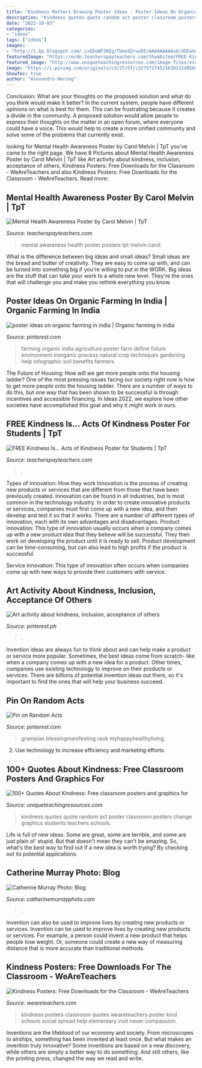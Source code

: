 ```yaml
---
title: "Kindness Matters Drawing Poster Ideas : Poster Ideas On Organic Farming In India"
description: "Kindness quotes quote random act poster classroom posters change graphics students teachers schools"
date: "2022-10-03"
categories:
- "ideas"
tags: ["ideas"]
images:
- "http://1.bp.blogspot.com/_LvEDuWF3NIg/TUee9ZruvDI/AAAAAAAAAuU/4DEaVAE8tms/s1600/EC_SausageTasting_PhotoKitchen_MG_1852.jpg"
featuredImage: "https://ecdn.teacherspayteachers.com/thumbitem/FREE-Kindness-Is-Poster-for-Students-Acts-of-Kindness-5247000-1603820441/original-5247000-1.jpg"
featured_image: "http://www.uniqueteachingresources.com/image-files/xrandomactofkindnesschangeworldquote.jpg.pagespeed.ic.o9Fo3w8qk5.jpg"
image: "https://i.pinimg.com/originals/c3/27/5f/c3275f1f4521639131d056d7d83b4f1a.jpg"
ShowToc: true
author: "Alexandro Herzog"
---
```



Conclusion: What are your thoughts on the proposed solution and what do you think would make it better?
In the current system, people have different opinions on what is best for them. This can be frustrating because it creates a divide in the community. A proposed solution would allow people to express their thoughts on the matter in an open forum, where everyone could have a voice. This would help to create a more unified community and solve some of the problems that currently exist.

	

		
looking for Mental Health Awareness Poster by Carol Melvin | TpT you've came to the right page. We have 8 Pictures about Mental Health Awareness Poster by Carol Melvin | TpT like Art activity about kindness, inclusion, acceptance of others, Kindness Posters: Free Downloads for the Classroom - WeAreTeachers and also Kindness Posters: Free Downloads for the Classroom - WeAreTeachers. Read more:
		
    
## Mental Health Awareness Poster By Carol Melvin | TpT

<img loading=lazy src="https://ecdn.teacherspayteachers.com/thumbitem/Mental-Health-Awareness-Poster-4547902-1558084430/original-4547902-1.jpg" onerror="this.onerror=null;this.src='https://tse3.mm.bing.net/th?id=OIP.23qL-dfzFTQqQgWCQqB58wAAAA&amp;pid=15.1';" alt="Mental Health Awareness Poster by Carol Melvin | TpT">

_Source: teacherspayteachers.com_

>mental awareness health poster posters tpt melvin carol. 

	

What is the difference between big ideas and small ideas?
Small ideas are the bread and butter of creativity. They are easy to come up with, and can be turned into something big if you're willing to put in the WORK. Big ideas are the stuff that can take your work to a whole new level. They're the ones that will challenge you and make you rethink everything you know.

    
## Poster Ideas On Organic Farming In India | Organic Farming In India

<img loading=lazy src="https://i.pinimg.com/originals/cd/92/11/cd9211a9a0e1bf47791f2b2f7e443d4f.jpg" onerror="this.onerror=null;this.src='https://tse4.mm.bing.net/th?id=OIP.DAV65pZrDIElCFlnw3L3UwHaHa&amp;pid=15.1';" alt="poster ideas on organic farming in india | Organic farming in india">

_Source: pinterest.com_

>farming organic india agriculture poster farm define future environment inorganic process natural crop techniques gardening help infographic soil benefits farmers. 

	

The Future of Housing: How will we get more people onto the housing ladder?
One of the most pressing issues facing our society right now is how to get more people onto the housing ladder. There are a number of ways to do this, but one way that has been shown to be successful is through incentives and accessible financing. In Ideas 2022, we explore how other societies have accomplished this goal and why it might work in ours.

    
## FREE Kindness Is... Acts Of Kindness Poster For Students | TpT

<img loading=lazy src="https://ecdn.teacherspayteachers.com/thumbitem/FREE-Kindness-Is-Poster-for-Students-Acts-of-Kindness-5247000-1603820441/original-5247000-1.jpg" onerror="this.onerror=null;this.src='https://tse1.mm.bing.net/th?id=OIP.dGmlB3DW7Ozn__g-8qvckgAAAA&amp;pid=15.1';" alt="FREE Kindness Is... Acts of Kindness Poster for Students | TpT">

_Source: teacherspayteachers.com_

>. 

	

Types of innovation: How they work
Innovation is the process of creating new products or services that are different from those that have been previously created. Innovation can be found in all industries, but is most common in the technology industry. In order to create innovative products or services, companies must first come up with a new idea, and then develop and test it so that it works. There are a number of different types of innovation, each with its own advantages and disadvantages. 
Product innovation: This type of innovation usually occurs when a company comes up with a new product idea that they believe will be successful. They then work on developing the product until it is ready to sell. Product development can be time-consuming, but can also lead to high profits if the product is successful. 

Service innovation: This type of innovation often occurs when companies come up with new ways to provide their customers with service.

    
## Art Activity About Kindness, Inclusion, Acceptance Of Others

<img loading=lazy src="https://i.pinimg.com/originals/c3/27/5f/c3275f1f4521639131d056d7d83b4f1a.jpg" onerror="this.onerror=null;this.src='https://tse1.mm.bing.net/th?id=OIP.6Gsgtu-4tP8VOHnFwDI86QHaFj&amp;pid=15.1';" alt="Art activity about kindness, inclusion, acceptance of others">

_Source: pinterest.ph_

>. 

	

Invention ideas are always fun to think about and can help make a product or service more popular. Sometimes, the best ideas come from scratch- like when a company comes up with a new idea for a product. Other times, companies use existing technology to improve on their products or services. There are billions of potential invention ideas out there, so it's important to find the ones that will help your business succeed.

    
## Pin On Random Acts

<img loading=lazy src="https://i.pinimg.com/originals/aa/55/61/aa55615dbefeb7b5abb7712a7ac126e2.png" onerror="this.onerror=null;this.src='https://tse3.mm.bing.net/th?id=OIP.e87RP1NPSKyXuW5KlMknEQHaHa&amp;pid=15.1';" alt="Pin on Random Acts">

_Source: pinterest.com_

>grampian blessingmanifesting raok myhappyhealthyliving. 

	

2. Use technology to increase efficiency and marketing efforts.

    
## 100+ Quotes About Kindness: Free Classroom Posters And Graphics For

<img loading=lazy src="http://www.uniqueteachingresources.com/image-files/xrandomactofkindnesschangeworldquote.jpg.pagespeed.ic.o9Fo3w8qk5.jpg" onerror="this.onerror=null;this.src='https://tse2.mm.bing.net/th?id=OIP.GxpuEolzbqYCj5LyM_RTrgHaHa&amp;pid=15.1';" alt="100+ Quotes About Kindness: Free classroom posters and graphics for">

_Source: uniqueteachingresources.com_

>kindness quotes quote random act poster classroom posters change graphics students teachers schools. 

	

Life is full of new ideas. Some are great, some are terrible, and some are just plain ol' stupid. But that doesn't mean they can't be amazing. So, what's the best way to find out if a new idea is worth trying? By checking out its potential applications.

    
## Catherine Murray Photo: Blog

<img loading=lazy src="http://1.bp.blogspot.com/_LvEDuWF3NIg/TUee9ZruvDI/AAAAAAAAAuU/4DEaVAE8tms/s1600/EC_SausageTasting_PhotoKitchen_MG_1852.jpg" onerror="this.onerror=null;this.src='https://tse1.mm.bing.net/th?id=OIP.dcHjrBh__t59wIWyliw62AHaLG&amp;pid=15.1';" alt="Catherine Murray Photo: Blog">

_Source: catherinemurrayphoto.com_

>. 

	

Invention can also be used to improve lives by creating new products or services.
Invention can be used to improve lives by creating new products or services. For example, a person could invent a new product that helps people lose weight. Or, someone could create a new way of measuring distance that is more accurate than traditional methods.

    
## Kindness Posters: Free Downloads For The Classroom - WeAreTeachers

<img loading=lazy src="https://s18670.pcdn.co/wp-content/uploads/Never-RegretJPG.jpg" onerror="this.onerror=null;this.src='https://tse4.mm.bing.net/th?id=OIP.UVCy0rWEZkHZo9gAPPtSgwHaJl&amp;pid=15.1';" alt="Kindness Posters: Free Downloads for the Classroom - WeAreTeachers">

_Source: weareteachers.com_

>kindness posters classroom quotes weareteachers poster kind schools social spread help elementary visit never compassion. 

	

Inventions are the lifeblood of our economy and society. From microscopes to airships, something has been invented at least once. But what makes an invention truly innovative? Some inventions are based on a new discovery, while others are simply a better way to do something. And still others, like the printing press, changed the way we read and write.

